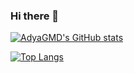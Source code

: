 ### Hi there 👋

[![AdyaGMD's GitHub stats](https://github-readme-stats.vercel.app/api?username=AdyaGMD&include_all_commits=true&hide=issues&theme=vue-dark)](https://github.com/anuraghazra/github-readme-stats)

[![Top Langs](https://github-readme-stats.vercel.app/api/top-langs/?username=adyagmd)](https://github.com/anuraghazra/github-readme-stats)
